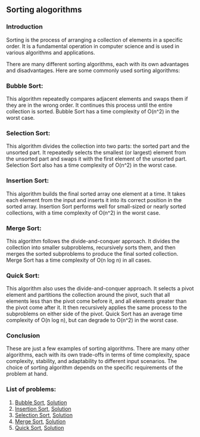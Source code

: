 ## Sorting alogorithms

### Introduction

Sorting is the process of arranging a collection of elements in a specific order. It is a fundamental operation in computer science and is used in various algorithms and applications.

There are many different sorting algorithms, each with its own advantages and disadvantages. Here are some commonly used sorting algorithms:

### Bubble Sort:

This algorithm repeatedly compares adjacent elements and swaps them if they are in the wrong order. It continues this process until the entire collection is sorted. Bubble Sort has a time complexity of O(n^2) in the worst case.

### Selection Sort:

This algorithm divides the collection into two parts: the sorted part and the unsorted part. It repeatedly selects the smallest (or largest) element from the unsorted part and swaps it with the first element of the unsorted part. Selection Sort also has a time complexity of O(n^2) in the worst case.

### Insertion Sort:

This algorithm builds the final sorted array one element at a time. It takes each element from the input and inserts it into its correct position in the sorted array. Insertion Sort performs well for small-sized or nearly sorted collections, with a time complexity of O(n^2) in the worst case.

### Merge Sort:

This algorithm follows the divide-and-conquer approach. It divides the collection into smaller subproblems, recursively sorts them, and then merges the sorted subproblems to produce the final sorted collection. Merge Sort has a time complexity of O(n log n) in all cases.

### Quick Sort:

This algorithm also uses the divide-and-conquer approach. It selects a pivot element and partitions the collection around the pivot, such that all elements less than the pivot come before it, and all elements greater than the pivot come after it. It then recursively applies the same process to the subproblems on either side of the pivot. Quick Sort has an average time complexity of O(n log n), but can degrade to O(n^2) in the worst case.

### Conclusion

These are just a few examples of sorting algorithms. There are many other algorithms, each with its own trade-offs in terms of time complexity, space complexity, stability, and adaptability to different input scenarios. The choice of sorting algorithm depends on the specific requirements of the problem at hand.

### List of problems:

1. [Bubble Sort](01-bubble/question.md), [Solution](01-bubble/bubble.ts)
2. [Insertion Sort](02-insert/question.md), [Solution](02-insert/insert.ts)
3. [Selection Sort](03-select/question.md), [Solution](03-select/select.ts)
4. [Merge Sort](04-merge/question.md), [Solution](04-merge/merge.ts)
5. [Quick Sort](05-quick/question.md), [Solution](05-quick/quick.ts)
